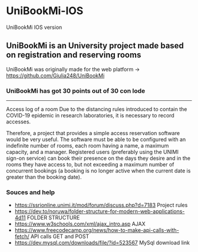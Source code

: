 # UniBookMi-IOS
UniBookMi IOS version

## UniBookMi is an University project made based on registration and reserving rooms
UniBookMi was originally made for the web platform -> https://github.com/Giulia248/UniBookMi

### UniBookMi has got 30 points out of 30 con lode
-------------------------------------------------------------------------------------
Access log of a room
Due to the distancing rules introduced to contain the COVID-19 epidemic in research laboratories, it is necessary to record accesses.

Therefore, a project that provides a simple access reservation software would be very useful.
The software must be able to be configured with an indefinite number of rooms, each room having a name, a maximum capacity, and a manager.
Registered users (preferably using the UNIMI sign-on service) can book their presence on the days they desire and in the rooms they have access to, but not exceeding a maximum number of concurrent bookings (a booking is no longer active when the current date is greater than the booking date).

### Souces and help

- https://ssrionline.unimi.it/mod/forum/discuss.php?d=7183 Project rules
- https://dev.to/noruwa/folder-structure-for-modern-web-applications-4d11 FOLDER STRUCTURE
- https://www.w3schools.com/xml/ajax_intro.asp AJAX
- https://www.freecodecamp.org/news/how-to-make-api-calls-with-fetch/ API calls GET and POST
- https://dev.mysql.com/downloads/file/?id=523567 MySql download link

